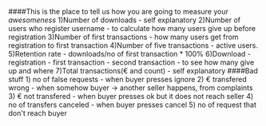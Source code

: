 ####This is the place to tell us how you are going to measure your _awesomeness_
	1)Number of downloads - self explanatory
	2)Number of users who register username - to calculate how many users give up before registration
	3)Number of first transactions - how many users get from registration to first transaction
	4)Number of five transactions - active users.
	5)Retention rate - downloads/no of first transaction * 100%
	6)Download - registration - first transaction  - second transaction - to see how many give up and where
	7)Total transactions(€ and count) - self explanatory 
####Bad stuff
	1) no of false requests - when buyer presses ignore
	2) € transfered wrong - when somehow buyer -> another seller happens, from complaints
	3) € not transfered - when buyer presses ok but it does not reach seller
	4) no of transfers canceled - when buyer presses cancel
	5) no of request that don't reach buyer
